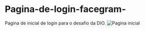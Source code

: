 # Pagina-de-login-facegram-
Pagina de inicial de login para o desafio da DIO. 
![Pagina inicial](https://user-images.githubusercontent.com/105665426/182840941-9fb016e8-ffec-4dee-866a-40cf63e1970f.png)
